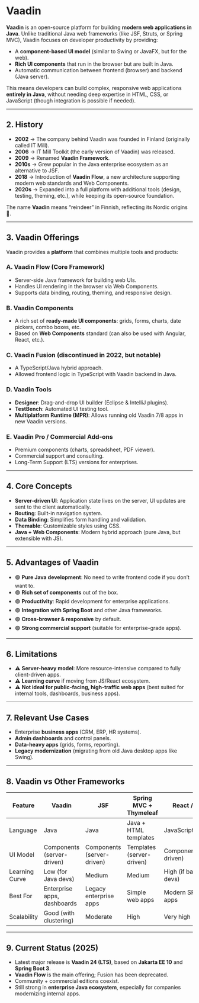 # Vaadin

**Vaadin** is an open-source platform for building **modern web applications in Java**. Unlike traditional Java web frameworks (like JSF, Struts, or Spring MVC), Vaadin focuses on developer productivity by providing:

* A **component-based UI model** (similar to Swing or JavaFX, but for the web).
* **Rich UI components** that run in the browser but are built in Java.
* Automatic communication between frontend (browser) and backend (Java server).

This means developers can build complex, responsive web applications **entirely in Java**, without needing deep expertise in HTML, CSS, or JavaScript (though integration is possible if needed).

---

## **2. History**

* **2002** → The company behind Vaadin was founded in Finland (originally called IT Mill).
* **2006** → IT Mill Toolkit (the early version of Vaadin) was released.
* **2009** → Renamed **Vaadin Framework**.
* **2010s** → Grew popular in the Java enterprise ecosystem as an alternative to JSF.
* **2018** → Introduction of **Vaadin Flow**, a new architecture supporting modern web standards and Web Components.
* **2020s** → Expanded into a full platform with additional tools (design, testing, theming, etc.), while keeping its open-source foundation.

The name **Vaadin** means “reindeer” in Finnish, reflecting its Nordic origins 🦌.

---

## **3. Vaadin Offerings**

Vaadin provides a **platform** that combines multiple tools and products:

### **A. Vaadin Flow** (Core Framework)

* Server-side Java framework for building web UIs.
* Handles UI rendering in the browser via Web Components.
* Supports data binding, routing, theming, and responsive design.

### **B. Vaadin Components**

* A rich set of **ready-made UI components**: grids, forms, charts, date pickers, combo boxes, etc.
* Based on **Web Components** standard (can also be used with Angular, React, etc.).

### **C. Vaadin Fusion** (discontinued in 2022, but notable)

* A TypeScript/Java hybrid approach.
* Allowed frontend logic in TypeScript with Vaadin backend in Java.

### **D. Vaadin Tools**

* **Designer**: Drag-and-drop UI builder (Eclipse & IntelliJ plugins).
* **TestBench**: Automated UI testing tool.
* **Multiplatform Runtime (MPR)**: Allows running old Vaadin 7/8 apps in new Vaadin versions.

### **E. Vaadin Pro / Commercial Add-ons**

* Premium components (charts, spreadsheet, PDF viewer).
* Commercial support and consulting.
* Long-Term Support (LTS) versions for enterprises.

---

## **4. Core Concepts**

* **Server-driven UI**: Application state lives on the server, UI updates are sent to the client automatically.
* **Routing**: Built-in navigation system.
* **Data Binding**: Simplifies form handling and validation.
* **Themable**: Customizable styles using CSS.
* **Java + Web Components**: Modern hybrid approach (pure Java, but extensible with JS).

---

## **5. Advantages of Vaadin**

* 🟢 **Pure Java development**: No need to write frontend code if you don’t want to.
* 🟢 **Rich set of components** out of the box.
* 🟢 **Productivity**: Rapid development for enterprise applications.
* 🟢 **Integration with Spring Boot** and other Java frameworks.
* 🟢 **Cross-browser & responsive** by default.
* 🟢 **Strong commercial support** (suitable for enterprise-grade apps).

---

## **6. Limitations**

* ⚠️ **Server-heavy model**: More resource-intensive compared to fully client-driven apps.
* ⚠️ **Learning curve** if moving from JS/React ecosystem.
* ⚠️ **Not ideal for public-facing, high-traffic web apps** (best suited for internal tools, dashboards, business apps).

---

## **7. Relevant Use Cases**

* Enterprise **business apps** (CRM, ERP, HR systems).
* **Admin dashboards** and control panels.
* **Data-heavy apps** (grids, forms, reporting).
* **Legacy modernization** (migrating from old Java desktop apps like Swing).

---

## **8. Vaadin vs Other Frameworks**

| Feature        | **Vaadin**                  | **JSF**                    | **Spring MVC + Thymeleaf** | **React / Angular**        |
| -------------- | --------------------------- | -------------------------- | -------------------------- | -------------------------- |
| Language       | Java                        | Java                       | Java + HTML templates      | JavaScript/TypeScript      |
| UI Model       | Components (server-driven)  | Components (server-driven) | Templates (server-driven)  | Components (client-driven) |
| Learning Curve | Low (for Java devs)         | Medium                     | Medium                     | High (if backend devs)     |
| Best For       | Enterprise apps, dashboards | Legacy enterprise apps     | Simple web apps            | Modern SPAs, public apps   |
| Scalability    | Good (with clustering)      | Moderate                   | High                       | Very high                  |

---

## **9. Current Status (2025)**

* Latest major release is **Vaadin 24 (LTS)**, based on **Jakarta EE 10** and **Spring Boot 3**.
* **Vaadin Flow** is the main offering; Fusion has been deprecated.
* Community + commercial editions coexist.
* Still strong in **enterprise Java ecosystem**, especially for companies modernizing internal apps.

